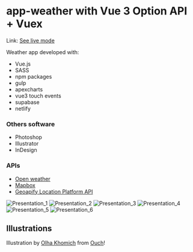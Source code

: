 # app-weather with Vue 3 Option API + Vuex

Link: [See live mode](https://simone-mandola-app-weather.netlify.app)

Weather app developed with:

- Vue.js
- SASS
- npm packages
- gulp
- apexcharts
- vue3 touch events
- supabase
- netlify

### Others software

- Photoshop
- Illustrator
- InDesign

### APIs

- [Open weather](https://openweathermap.org/)
- [Mapbox](https://www.mapbox.com/)
- [Geoapify Location Platform API](https://apidocs.geoapify.com/)

![Presentation_1](./src/assets/img/presentation/Presentación-weather-app.png)
![Presentation_2](./src/assets/img/presentation/Presentación-weather-app2.png)
![Presentation_3](./src/assets/img/presentation/Presentación-weather-app3.png)
![Presentation_4](./src/assets/img/presentation/Presentación-weather-app4.png)
![Presentation_5](./src/assets/img/presentation/Presentación-weather-app5.png)
![Presentation_6](./src/assets/img/presentation/Presentación-weather-app6.png)

## Illustrations
Illustration by [Olha Khomich](https://icons8.com/illustrations/author/CkHJmwURlxnt) from [Ouch](https://icons8.com/illustrations)!
